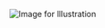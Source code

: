 ![Image for Illustration](https://github.com/BatyrArtem/ar-scene-three.js/raw/master/dist/pattern-tiktok.png/image.png)